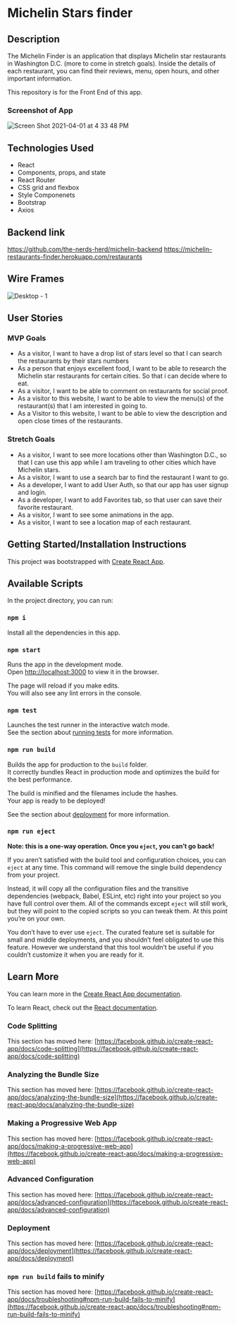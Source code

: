# Michelin Stars finder

## Description

The Michelin Finder is an application that displays Michelin star restaurants in Washington D.C. (more to come in stretch goals). Inside the details of each restaurant, you can find their reviews, menu, open hours, and other important information.

This repository is for the Front End of this app.

### Screenshot of App

![Screen Shot 2021-04-01 at 4 33 48 PM](https://media.git.generalassemb.ly/user/34159/files/2255c580-9308-11eb-80c8-800a935bc6d0)

## Technologies Used

- React
- Components, props, and state
- React Router
- CSS grid and flexbox
- Style Componenets
- Bootstrap
- Axios

## Backend link

https://github.com/the-nerds-herd/michelin-backend
https://michelin-restaurants-finder.herokuapp.com/restaurants

## Wire Frames

![Desktop - 1](https://media.git.generalassemb.ly/user/34159/files/bfaffa00-9306-11eb-92f1-18aaee1107ac)

## User Stories

### MVP Goals

- As a visitor, I want to have a drop list of stars level so that I can search the restaurants by their stars numbers
- As a person that enjoys excellent food, I want to be able to research the Michelin star restaurants for certain cities. So that i can decide where to eat.
- As a visitor, I want to be able to comment on restaurants for social proof.
- As a visitor to this website, I want to be able to view the menu(s) of the restaurant(s) that I am interested in going to.
- As a Visitor to this website, I want to be able to view the description and open close times of the restaurants.

### Stretch Goals

- As a visitor, I want to see more locations other than Washington D.C., so that I can use this app while I am traveling to other cities which have Michelin stars.
- As a visitor, I want to use a search bar to find the restaurant I want to go.
- As a developer, I want to add User Auth, so that our app has user signup and login.
- As a developer, I want to add Favorites tab, so that user can save their favorite restaurant.
- As a visitor, I want to see some animations in the app.
- As a visitor, I want to see a location map of each restaurant.

## Getting Started/Installation Instructions

This project was bootstrapped with [Create React App](https://github.com/facebook/create-react-app).

## Available Scripts

In the project directory, you can run:

### `npm i`

Install all the dependencies in this app.

### `npm start`

Runs the app in the development mode.\
Open [http://localhost:3000](http://localhost:3000) to view it in the browser.

The page will reload if you make edits.\
You will also see any lint errors in the console.

### `npm test`

Launches the test runner in the interactive watch mode.\
See the section about [running tests](https://facebook.github.io/create-react-app/docs/running-tests) for more information.

### `npm run build`

Builds the app for production to the `build` folder.\
It correctly bundles React in production mode and optimizes the build for the best performance.

The build is minified and the filenames include the hashes.\
Your app is ready to be deployed!

See the section about [deployment](https://facebook.github.io/create-react-app/docs/deployment) for more information.

### `npm run eject`

**Note: this is a one-way operation. Once you `eject`, you can’t go back!**

If you aren’t satisfied with the build tool and configuration choices, you can `eject` at any time. This command will remove the single build dependency from your project.

Instead, it will copy all the configuration files and the transitive dependencies (webpack, Babel, ESLint, etc) right into your project so you have full control over them. All of the commands except `eject` will still work, but they will point to the copied scripts so you can tweak them. At this point you’re on your own.

You don’t have to ever use `eject`. The curated feature set is suitable for small and middle deployments, and you shouldn’t feel obligated to use this feature. However we understand that this tool wouldn’t be useful if you couldn’t customize it when you are ready for it.

## Learn More

You can learn more in the [Create React App documentation](https://facebook.github.io/create-react-app/docs/getting-started).

To learn React, check out the [React documentation](https://reactjs.org/).

### Code Splitting

This section has moved here: [https://facebook.github.io/create-react-app/docs/code-splitting](https://facebook.github.io/create-react-app/docs/code-splitting)

### Analyzing the Bundle Size

This section has moved here: [https://facebook.github.io/create-react-app/docs/analyzing-the-bundle-size](https://facebook.github.io/create-react-app/docs/analyzing-the-bundle-size)

### Making a Progressive Web App

This section has moved here: [https://facebook.github.io/create-react-app/docs/making-a-progressive-web-app](https://facebook.github.io/create-react-app/docs/making-a-progressive-web-app)

### Advanced Configuration

This section has moved here: [https://facebook.github.io/create-react-app/docs/advanced-configuration](https://facebook.github.io/create-react-app/docs/advanced-configuration)

### Deployment

This section has moved here: [https://facebook.github.io/create-react-app/docs/deployment](https://facebook.github.io/create-react-app/docs/deployment)

### `npm run build` fails to minify

This section has moved here: [https://facebook.github.io/create-react-app/docs/troubleshooting#npm-run-build-fails-to-minify](https://facebook.github.io/create-react-app/docs/troubleshooting#npm-run-build-fails-to-minify)
